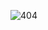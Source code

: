 ![404](https://user-images.githubusercontent.com/124311026/235377842-d5a0ed94-19de-40fc-801f-7ec3737101cb.png)

